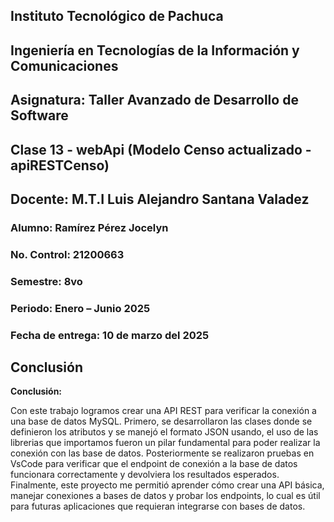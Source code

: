 
## Instituto Tecnológico de Pachuca

## Ingeniería en Tecnologías de la Información y Comunicaciones

## Asignatura: Taller Avanzado de Desarrollo de Software 

## Clase 13 - webApi (Modelo Censo actualizado - apiRESTCenso)

## Docente: M.T.I Luis Alejandro Santana Valadez 

### Alumno: Ramírez Pérez Jocelyn

### No. Control: 21200663

### Semestre: 8vo

### Periodo: Enero – Junio 2025

### Fecha de entrega: 10 de marzo del 2025

## Conclusión

**Conclusión:**

Con este trabajo logramos crear una API REST para verificar la conexión a una base de datos MySQL. Primero, se desarrollaron las clases donde se definieron los atributos y se manejó el formato JSON usando, el uso de las librerias que importamos fueron un pilar fundamental para poder realizar la conexión con las base de datos.
Posteriormente se realizaron pruebas en VsCode para verificar que el endpoint de conexión a la base de datos funcionara correctamente y devolviera los resultados esperados. Finalmente, este proyecto me permitió aprender cómo crear una API básica, manejar conexiones a bases de datos y probar los endpoints, lo cual es útil para futuras aplicaciones que requieran integrarse con bases de datos.